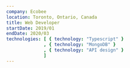 ```yaml
---
company: Ecobee
location: Toronto, Ontario, Canada
title: Web Developer
startDate: 2019/01
endDate: 2020/03
technologies: [ { technology: "Typescript" }
              , { technology: "MongoDB" }
              , { technology: "API design" }
              ]
---
```

